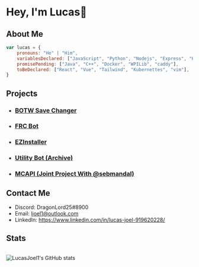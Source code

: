 # Hey, I'm Lucas👋

## About Me
```js
var lucas = {
    pronouns: "He" | "Him",
    variablesDeclared: ["JavaScript", "Python", "Nodejs", "Express", "HTML", "CSS", "SQL", "Bootstrap", "git", "bash", "linux", "vscode"],
    promisePending: ["Java", "C++", "Docker", "WPILib", "caddy"],
    toBeDeclared: ["React", "Vue", "Tailwind", "Kubernettes", "vim"],
}
```

## Projects
- ### [BOTW Save Changer](https://github.com/LucasJoel1/BOTW-Save-Changer)
- ### [FRC Bot](https://github.com/LucasJoel1/frc-bot)
- ### [EZInstaller](https://github.com/LucasJoel1/EZInstaller)
- ### [Utility Bot (Archive)](https://github.com/LucasJoel1/UtilityBot)
- ### [MCAPI (Joint Project With @sebmandal)](https://github.com/LucasJoel1/minecraft-api)

## Contact Me
- Discord: DragonLord25#8900
- Email: <a href="mailto:ljoel1@outlook.com">ljoel1@outlook.com</a>
- LinkedIn: <a href="https://www.linkedin.com/in/lucas-joel-919620228/">https://www.linkedin.com/in/lucas-joel-919620228/</a>

## Stats
<div style="display: flex; gap: 1rem">

![LucasJoel1's GitHub stats](https://github-readme-stats.vercel.app/api?username=LucasJoel1&show_icons=true&theme=radical)
</div>


